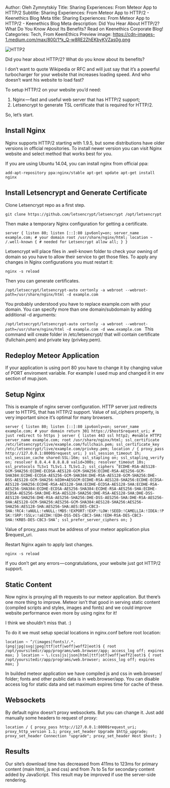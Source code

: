 Author: Oleh Zymnytskiy
Title: Sharing Experiences: From Meteor App to HTTP/2
Subtitle: Sharing Experiences: From Meteor App to HTTP/2 - Keenethics Blog
Meta title: Sharing Experiences: From Meteor App to HTTP/2 - Keenethics Blog
Meta description: Did You Hear About HTTP/2? What Do You Know About Its Benefits? Read on Keenethics Corporate Blog!
Categories: Tech, From KeenEthics
Preview image: https://cdn-images-1.medium.com/max/800/1*k_Q-w8RE2ZhEKbyKVZas0g.png

![HTTP2](https://cdn-images-1.medium.com/max/800/1*k_Q-w8RE2ZhEKbyKVZas0g.png)

Did you hear about HTTP/2? What do you know about its benefits?

I don’t want to quote Wikipedia or RFC and will just say that it’s a powerful turbocharger for your website that increases loading speed. And who doesn’t want his website to load fast?

To setup HTTP/2 on your website you’d need:

1. Nginx — fast and useful web server that has HTTP/2 support;
2. Letsencrypt to generate TSL certificate that is required for HTTP/2.

So, let’s start.

## Install Nginx

Nginx supports HTTP/2 starting with 1.9.5, but some distributions have older versions in official repositories. To install newer version you can visit Nginx website and select method that works best for you.

If you are using Ubuntu 14.04, you can install nginx from official ppa:

`add-apt-repository ppa:nginx/stable
apt-get update
apt-get install nginx
`

## Install Letsencrypt and Generate Certificate

Clone Letsencrypt repo as a first step.

`git clone https://github.com/letsencrypt/letsencrypt /opt/letsencrypt`

Then make a temporary Nginx configuration for getting a certificate.

`server {
  listen 80;
  listen [::]:80 ipv6only=on;
  server_name example.com; # your domain
  root /usr/share/nginx/html;
  location ~ /.well-known { # needed for Letsencrypt
    allow all;
  }
}`

Letsencrypt will place files in .well-known folder to check your owning of domain so you have to allow their service to get those files. To apply any changes in Nginx configurations you must restart it:

`nginx -s reload`

Then you can generate certificates.

`/opt/letsecrypt/letsencrypt-auto certonly -a webroot --webroot-path=/usr/share/nginx/html -d example.com`

You probably understood you have to replace example.com with your domain. You can specify more than one domain/subdomain by adding additional -d arguments:

`/opt/letsecrypt/letsencrypt-auto certonly -a webroot --webroot-path=/usr/share/nginx/html -d example.com -d www.example.com
`
This command will create folder in /etc/letsencrypt/ that will contain certificate (fullchain.pem) and private key (privkey.pem).

## Redeploy Meteor Application

If your application is using port 80 you have to change it by changing value of PORT enviroment variable. For example I used mup and changed it in env section of mup.json.

## Setup Nginx

This is example of nginx server configuration. HTTP server just redirects user to HTTPS, that has HTTP/2 support. Value of ssl_ciphers property, is very important since it’s optimal for many browsers.

`server {
  listen 80;
  listen [::]:80 ipv6only=on;
  server_name example.com; # your domain
  return 301 https://$host$request_uri; # just redirect to https
}
server {
  listen 443 ssl http2; #enable HTTP2
  server_name example.com;
  root /usr/share/nginx/html;
  ssl_certificate /etc/letsencrypt/live/example.com/fullchain.pem;
  ssl_certificate_key /etc/letsencrypt/live/example.com/privkey.pem;
  location / {
    proxy_pass http://127.0.0.1:8000$request_uri;
  }
  ssl_session_timeout 1h;
  ssl_session_cache shared:SSL:16m;
  ssl_stapling on;
  ssl_stapling_verify on;
  resolver 8.8.4.4 8.8.8.8 valid=300s;
  resolver_timeout 10s;
  ssl_protocols TLSv1 TLSv1.1 TLSv1.2;
  ssl_ciphers ‘ECDHE-RSA-AES128-GCM-SHA256:ECDHE-ECDSA-AES128-GCM-SHA256:ECDHE-RSA-AES256-GCM-SHA384:ECDHE-ECDSA-AES256-GCM-SHA384:DHE-RSA-AES128-GCM-SHA256:DHE-DSS-AES128-GCM-SHA256:kEDH+AESGCM:ECDHE-RSA-AES128-SHA256:ECDHE-ECDSA-AES128-SHA256:ECDHE-RSA-AES128-SHA:ECDHE-ECDSA-AES128-SHA:ECDHE-RSA-AES256-SHA384:ECDHE-ECDSA-AES256-SHA384:ECDHE-RSA-AES256-SHA:ECDHE-ECDSA-AES256-SHA:DHE-RSA-AES128-SHA256:DHE-RSA-AES128-SHA:DHE-DSS-AES128-SHA256:DHE-RSA-AES256-SHA256:DHE-DSS-AES256-SHA:DHE-RSA-AES256-SHA:AES128-GCM-SHA256:AES256-GCM-SHA384:AES128-SHA256:AES256-SHA256:AES128-SHA:AES256-SHA:AES:DES-CBC3-SHA:!RC4:!aNULL:!eNULL:!MD5:!EXPORT:!EXP:!LOW:!SEED:!CAMELLIA:!IDEA:!PSK:!SRP:!SSLv:!aECDH:!EDH-DSS-DES-CBC3-SHA:!EDH-RSA-DES-CBC3-SHA:!KRB5-DES-CBC3-SHA’;
  ssl_prefer_server_ciphers on;
}
`

Value of proxy_pass must be address of your meteor application plus $request_uri.

Restart Nginx again to apply last changes.

`nginx -s reload`

If you don’t get any errors — congratulations, your website just got HTTP/2 support.

## Static Content

Now nginx is proxying all th requests to our meteor application. But there’s one more thing to improve. Meteor isn’t that good in serving static content (compiled scripts and styles, images and fonts) and we could improve website performance even more by using nginx for it!

I think we shouldn’t miss that. :)

To do it we must setup special locations in nginx.conf before root location:

`location ~ ^/(images|fonts)/.*.(png|jpg|svg|jpeg|ttf|otf|woff|woff2|eot)$ {
  root /opt/yoursitedir/app/programs/web.browser/app;
  access_log off;
  expires max;
}
location ~ \.(css|js|json|html|ttf|otf|woff|woff2|eot)$ {
  root /opt/yoursitedir/app/programs/web.browser;
  access_log off;
  expires max;
}
`

In builded meteor application we have compiled js and css in web.browser/ folder; fonts and other public data is in web.browser/app. You can disable access log for static data and set maximum expires time for cache of these.

## Websockets

By default nginx doesn’t proxy websockets. But you can change it. Just add manually some headers to request of proxy:

`location / {
  proxy_pass http://127.0.0.1:8000$request_uri;
  proxy_http_version 1.1;
  proxy_set_header Upgrade $http_upgrade;
  proxy_set_header Connection "upgrade";
  proxy_set_header Host $host;
}
`

## Results

Our site’s download time has decreased from 411ms to 123ms for primary content (main html, js and css) and from 7s to 5s for secondary content added by JavaScript. This result may be improved if use the server-side rendering.

